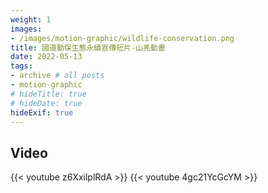 ```yaml
---
weight: 1
images:
- /images/motion-graphic/wildlife-conservation.png
title: 國道動保生態永續宣傳短片-山羌動畫
date: 2022-05-13
tags:
- archive # all posts
- motion-graphic
# hideTitle: true
# hideDate: true
hideExif: true
---
```


## Video

{{< youtube z6XxilplRdA >}}
{{< youtube 4gc21YcGcYM >}}
